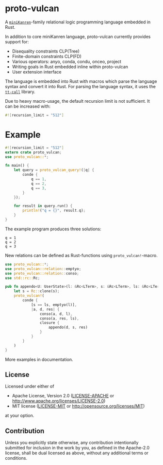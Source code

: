 # proto-vulcan
A [`miniKanren`]-family relational logic programming language embedded in Rust.

In addition to core miniKanren language, proto-vulcan currently provides support for:
* Disequality constraints CLP(Tree)
* Finite-domain constraints CLP(FD)
* Various operators: anyo, conda, condu, onceo, project
* Writing goals in Rust embedded inline within proto-vulcan
* User extension interface

The language is embedded into Rust with macros which parse the language syntax and convert it
into Rust. For parsing the language syntax, it uses the [`tt-call`] library.

[`miniKanren`]: http://minikanren.org
[`tt-call`]: http://github.com/dtolnay/tt-call

Due to heavy macro-usage, the default recursion limit is not sufficient. It can be increased
with:
```rust
#![recursion_limit = "512"]
```

# Example
```rust
#![recursion_limit = "512"]
extern crate proto_vulcan;
use proto_vulcan::*;

fn main() {
    let query = proto_vulcan_query!(|q| {
        conde {
            q == 1,
            q == 2,
            q == 3,
        }
    });

    for result in query.run() {
        println!("q = {}", result.q);
    }
}
```
The example program produces three solutions:
```text
q = 1
q = 2
q = 3
```

New relations can be defined as Rust-functions using `proto_vulcan!`-macro.
```rust
use proto_vulcan::*;
use proto_vulcan::relation::emptyo;
use proto_vulcan::relation::conso;
use std::rc::Rc;

pub fn appendo<U: UserState>(l: &Rc<LTerm>, s: &Rc<LTerm>, ls: &Rc<LTerm>) -> Rc<dyn Goal<U>> {
    let s = Rc::clone(s);
    proto_vulcan!(
        conde {
            [s == ls, emptyo(l)],
            |a, d, res| {
                conso(a, d, l),
                conso(a, res, ls),
                closure {
                    appendo(d, s, res)
                }
            }
        }
    )
}
```
More examples in documentation.

## License

Licensed under either of

 * Apache License, Version 2.0
   ([LICENSE-APACHE](LICENSE-APACHE) or http://www.apache.org/licenses/LICENSE-2.0)
 * MIT license
   ([LICENSE-MIT](LICENSE-MIT) or http://opensource.org/licenses/MIT)

at your option.

## Contribution

Unless you explicitly state otherwise, any contribution intentionally submitted
for inclusion in the work by you, as defined in the Apache-2.0 license, shall be
dual licensed as above, without any additional terms or conditions.
